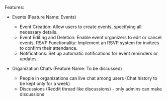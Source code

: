Features:

- Events (Feature Name: Events)

  - Event Creation: Allow users to create events, specifying all necessary details.
  - Event Editing and Deletion: Enable event organizers to edit or cancel events.
    RSVP Functionality: Implement an RSVP system for invitees to confirm their attendance.
  - Notifications: Set up automatic notifications for event reminders or updates.

- Organization Chats (Feature Name: To be discussed)
  - People in organizations can live chat among users (Chat history to be kept only for a week)
  - Discussions (Reddit thread like discussions) - only admins can make discussions
